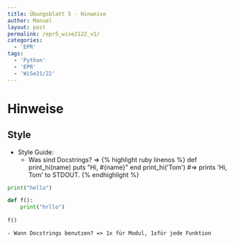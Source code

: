 ```yaml
---
title: Übungsblatt 5 - Hinweise
author: Manuel
layout: post
permalink: /epr5_wise2122_v1/
categories:
  - 'EPR'
tags:
  - 'Python'
  - 'EPR'
  - 'WiSe21/22'
---
```


# Hinweise

## Style

- Style Guide:
    - Was sind Docstrings? => 
{% highlight ruby linenos %}
def print_hi(name)
  puts "Hi, #{name}"
end
print_hi('Tom')
#=> prints 'Hi, Tom' to STDOUT.
{% endhighlight %}

```Python
print("hello")

def f():
    print("hrllo")
  
f()
```
    - Wann Docstrings benutzen? => 1x für Modul, 1xfür jede Funktion
